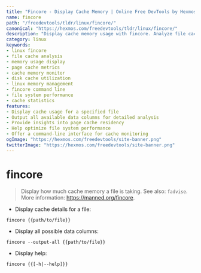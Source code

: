 ```yaml
---
title: "Fincore - Display Cache Memory | Online Free DevTools by Hexmos"
name: fincore
path: "/freedevtools/tldr/linux/fincore/"
canonical: "https://hexmos.com/freedevtools/tldr/linux/fincore/"
description: "Display cache memory usage with fincore. Analyze file cache utilization and optimize memory performance on Linux systems. Free online tool, no registration required."
category: linux
keywords:
- linux fincore
- file cache analysis
- memory usage display
- page cache metrics
- cache memory monitor
- disk cache utilization
- linux memory management
- fincore command line
- file system performance
- cache statistics
features:
- Display cache usage for a specified file
- Output all available data columns for detailed analysis
- Provide insights into page cache residency
- Help optimize file system performance
- Offer a command-line interface for cache monitoring
ogImage: "https://hexmos.com/freedevtools/site-banner.png"
twitterImage: "https://hexmos.com/freedevtools/site-banner.png"
---
```


# fincore

> Display how much cache memory a file is taking.
> See also: `fadvise`.
> More information: <https://manned.org/fincore>.

- Display cache details for a file:

`fincore {{path/to/file}}`

- Display all possible data columns:

`fincore --output-all {{path/to/file}}`

- Display help:

`fincore {{[-h|--help]}}`
